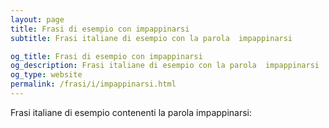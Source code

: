 ```yaml
---
layout: page
title: Frasi di esempio con impappinarsi 
subtitle: Frasi italiane di esempio con la parola  impappinarsi

og_title: Frasi di esempio con impappinarsi 
og_description: Frasi italiane di esempio con la parola  impappinarsi
og_type: website
permalink: /frasi/i/impappinarsi.html
---
```


Frasi italiane di esempio contenenti la parola impappinarsi:


